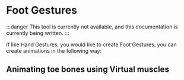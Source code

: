 ﻿---
sidebar_position: 1
unlisted: true
---

# Foot Gestures

:::danger
This tool is currently not available, and this documentation is currently being written.
:::

If like Hand Gestures, you would like to create Foot Gestures, you can create animations in the following way:

## Animating toe bones using Virtual muscles
